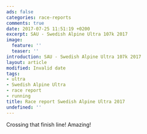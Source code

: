 ```yaml
---
ads: false
categories: race-reports
comments: true
date: 2017-07-25 11:51:19 +0200
excerpt: SAU - Swedish Alpine Ultra 107k 2017
image:
  feature: ''
  teaser: ''
introduction: SAU - Swedish Alpine Ultra 107k 2017
layout: article
modified: Invalid date
tags:
- ultra
- Swedish Alpine Ultra
- race report
- running
title: Race report Swedish Alpine Ultra 2017
undefined: ''
---
```



Crossing that finish line! Amazing!